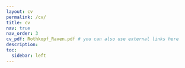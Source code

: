 ```yaml
---
layout: cv
permalink: /cv/
title: cv
nav: true
nav_order: 3
cv_pdf: Rothkopf_Raven.pdf # you can also use external links here
description:
toc:
  sidebar: left
---
```

